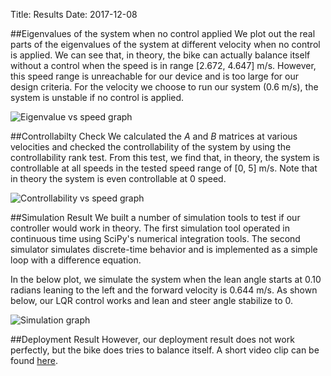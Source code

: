 Title: Results
Date: 2017-12-08

##Eigenvalues of the system when no control applied
We plot out the real parts of the eigenvalues of the system at different
velocity when no control is applied. We can see that, in theory, the bike can
actually balance itself without a control when the speed is in range [2.672,
4.647] m/s. However, this speed range is unreachable for our device and is too
large for our design criteria. For the velocity we choose to run our system 
(0.6 m/s), the system is unstable if no control is applied.

![Eigenvalue vs speed graph]({filename}/static/Results_fig1.png)

##Controllabilty Check
We calculated the $A$ and $B$ matrices at various velocities and checked
the controllability of the system by using the controllability rank test. From
this test, we find that, in theory, the system is controllable at all speeds in
the tested speed range of [0, 5] m/s. Note that in theory the system is even
controllable at 0 speed.

![Controllability vs speed graph]({filename}/static/Results_fig2.png)

##Simulation Result
We built a number of simulation tools to test if our controller would work in
theory. The first simulation tool operated in continuous time using SciPy's
numerical integration tools. The second simulator simulates discrete-time
behavior and is implemented as a simple loop with a difference equation.

In the below plot, we simulate the system when the lean angle starts at 0.10
radians leaning to the left and the forward velocity is 0.644 m/s. As shown
below, our LQR control works and lean and steer angle stabilize to 0.

![Simulation graph]({filename}/static/Results_fig3.png)

##Deployment Result
However, our deployment result does not work perfectly, but the bike does tries to balance itself.
A short video clip can be found [here](https://youtu.be/BEyYEvRrz-Q).
